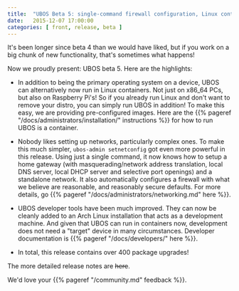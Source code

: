 ```yaml
---
title:  "UBOS Beta 5: single-command firewall configuration, Linux containers etc."
date:   2015-12-07 17:00:00
categories: [ front, release, beta ]
---
```


It's been longer since beta 4 than we would have liked, but if you work on a big chunk of
new functionality, that's sometimes what happens!

Now we proudly present: UBOS beta 5. Here are the highlights:

* In addition to being the primary operating system on a device, UBOS can alternatively now
  run in Linux containers. Not just on x86_64 PCs, but also on Raspberry Pi's!
  So if you already run Linux and don't want to remove your distro, you can
  simply run UBOS in addition! To make this easy, we are providing pre-configured images.
  Here are the {{% pageref "/docs/administrators/installation/" instructions %}} for how
  to run UBOS is a container.

* Nobody likes setting up networks, particularly complex ones. To make this much simpler,
  ``ubos-admin setnetconfig`` got even more powerful in this release. Using just a
  single command, it now knows how to setup a home gateway (with masquerading/network
  address translation, local DNS server, local DHCP server and selective port openings)
  and a standalone network. It also automatically configures a firewall with what we
  believe are reasonable, and reasonably secure defaults. For more details, go
  {{% pageref "/docs/administrators/networking.md" here %}}.

* UBOS developer tools have been much improved. They can now be cleanly added to an
  Arch Linux installation that acts as a development machine. And given that UBOS can run
  in containers now, development does not need a "target" device in many circumstances.
  Developer documentation is {{% pageref "/docs/developers/" here %}}.

* In total, this release contains over 400 package upgrades!

The more detailed release notes are ~~here~~.

We'd love your {{% pageref "/community.md" feedback %}}.

